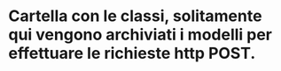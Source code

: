 # Cartella con le classi, solitamente qui vengono archiviati i modelli per effettuare le richieste http POST.

